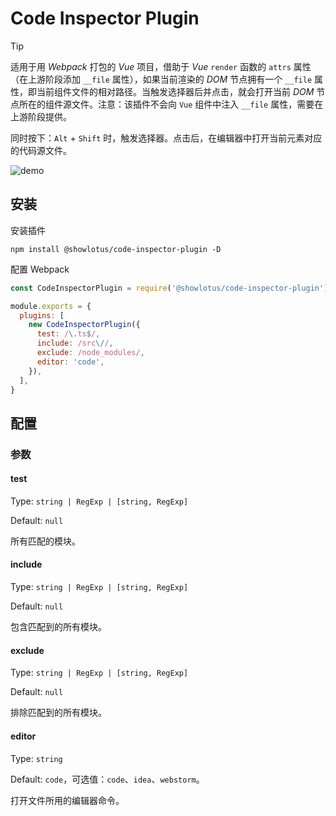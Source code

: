 # Code Inspector Plugin

> [!TIP]
> 适用于用 _Webpack_ 打包的 _Vue_ 项目，借助于 _Vue_ `render` 函数的 `attrs` 属性（在上游阶段添加 `__file` 属性），如果当前渲染的 _DOM_ 节点拥有一个 `__file` 属性，即当前组件文件的相对路径。当触发选择器后并点击，就会打开当前 _DOM_ 节点所在的组件源文件。注意：该插件不会向 `Vue` 组件中注入 `__file` 属性，需要在上游阶段提供。

同时按下：`Alt` + `Shift` 时，触发选择器。点击后，在编辑器中打开当前元素对应的代码源文件。

![demo](https://github.com/showlotus/code-inspector-plugin/raw/master/res/code-inspector-plugin-demo.gif)

## 安装

安装插件

```shell
npm install @showlotus/code-inspector-plugin -D
```

配置 Webpack

```js
const CodeInspectorPlugin = require('@showlotus/code-inspector-plugin')

module.exports = {
  plugins: [
    new CodeInspectorPlugin({
      test: /\.ts$/,
      include: /src\//,
      exclude: /node_modules/,
      editor: 'code',
    }),
  ],
}
```

## 配置

### 参数

#### test

Type: `string | RegExp | [string, RegExp]`

Default: `null`

所有匹配的模块。

#### include

Type: `string | RegExp | [string, RegExp]`

Default: `null`

包含匹配到的所有模块。

#### exclude

Type: `string | RegExp | [string, RegExp]`

Default: `null`

排除匹配到的所有模块。

#### editor

Type: `string`

Default: `code`，可选值：`code`、`idea`、`webstorm`。

打开文件所用的编辑器命令。

